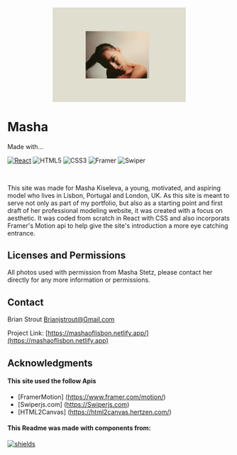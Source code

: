 <!-- PROJECT LOGO -->
<br />
<div align="center">
<p>
   <img align="center" width="300"  src="./src/images/MashaSiteScreenShot.png" alt="Logo" >
</p>
</div>
<h1>Masha</h1>
<p display=inline>
Made with...

[![React][react.js]][react-url]
![HTML5]
![CSS3]
![Framer]
![Swiper]

</p>
<br />
 <p >
      This site was made for Masha Kiseleva, a young, motivated, and
                  aspiring model who lives in Lisbon, Portugal and London, UK.
                  As this site is meant to serve not only as part of my
                  portfolio, but also as a starting point and first draft of her
                  professional modeling website, it was created with a focus on
                  aesthetic. It was coded from scratch in React with CSS and
                  also incorporats Framer's Motion api to help give the site's
                  introduction a more eye catching entrance.
  </p>

<!-- LICENSE -->

## Licenses and Permissions

All photos used with permission from Masha Stetz, please contact her directly for any more information or permissions.

<!-- CONTACT -->

## Contact

Brian Strout Brianjstrout@Gmail.com

Project Link: [https://mashaoflisbon.netlify.app/](https://mashaoflisbon.netlify.app)

<!-- ACKNOWLEDGMENTS -->

## Acknowledgments

#### This site used the follow Apis

- [FramerMotion] (https://www.framer.com/motion/)
- [Swiperjs.com] (https://Swiperjs.com)
- [HTML2Canvas] (https://html2canvas.hertzen.com/)

#### This Readme was made with components from:

[![shields]][shields-url]

[screenshot]: ./src/images/MashaSiteScreenShot.png
[react.js]: https://img.shields.io/badge/React-20232A?style=for-the-badge&logo=react&logoColor=61DAFB
[react-url]: https://reactjs.org/
[html5]: https://img.shields.io/badge/HTML-20232A?style=for-the-badge&logo=HTML5&logoColor=61DAFB
[css3]: https://img.shields.io/badge/CSS-20232A?style=for-the-badge&logo=CSS3&logoColor=61DAFB
[framer]: https://img.shields.io/badge/Framer.Motion-20232A?style=for-the-badge&logo=Framer&logoColor=61DAFB
[swiper]: https://img.shields.io/badge/SwiperJS-20232A?style=for-the-badge&logo=Swiper&logoColor=61DAFB
[css3]: https://img.shields.io/badge/CSS-20232A?style=for-the-badge&logo=CSS3&logoColor=61DAFB
[shields]: https://img.shields.io/badge/Shields.io-20232A?style=for-the-badge&logo=Shields.io&logoColor=ffffff00
[shields-url]: https://shields.io

<!-- ?style=for-the-badge&logo=appveyor -->
<!-- <p align="right">(<a href="#readme-top">back to top</a>)</p> -->
